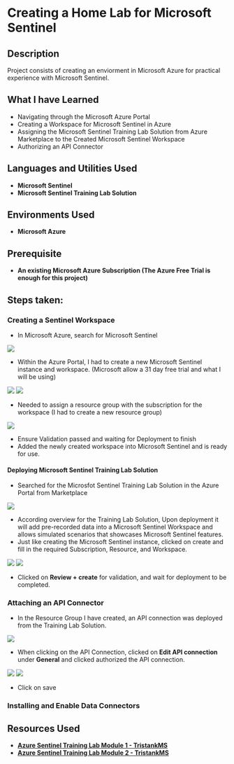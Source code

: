 <h1>Creating a Home Lab for Microsoft Sentinel</h1>


<h2>Description</h2>
Project consists of creating an enviorment in Microsoft Azure for practical experience with Microsoft Sentinel.
<br />

<h2>What I have Learned</h2>

- Navigating through the Microsoft Azure Portal
- Creating a Workspace for Microsoft Sentinel in Azure
- Assigning the Microsoft Sentinel Training Lab Solution from Azure Marketplace to the Created Microsoft Sentinel Workspace
- Authorizing an API Connector 

<h2>Languages and Utilities Used</h2>

- <b>Microsoft Sentinel</b>
- <b>Microsoft Sentinel Training Lab Solution </b>

<h2>Environments Used </h2>

- <b>Microsoft Azure</b>

<h2>Prerequisite</h2>

- <b>An existing Microsoft Azure Subscription (The Azure Free Trial is enough for this project)</b>

<h2>Steps taken:</h2>

<h3>Creating a Sentinel Workspace</h3>

- In Microsoft Azure, search for Microsoft Sentinel
<img src='https://i.imgur.com/UPuQDKV.png'>
  
- Within the Azure Portal, I had to create a new Microsoft Sentinel instance and workspace. (Microsoft allow a 31 day free trial and what I will be using)
<img src='https://i.imgur.com/nQcouxw.png'>
<img src='https://i.imgur.com/z0r9pTT.png'>

- Needed to assign a resource group with the subscription for the workspace (I had to create a new resource group)
<img src='https://i.imgur.com/3SomKpt.png'>
  
- Ensure Validation passed and waiting for Deployment to finish
- Added the newly created workspace into Microsoft Sentinel and is ready for use.

<h4>Deploying Microsoft Sentinel Training Lab Solution</h4>

- Searched for the Microsfot Sentinel Training Lab Solution in the Azure Portal from Marketplace
<img src='https://i.imgur.com/ggnfwBV.png'>

- According overview for the Training Lab Solution, Upon deployment it will add pre-recorded data into a Microsoft Sentinel Workspace and allows simulated scenarios that showcases Microsoft Sentinel features.
- Just like creating the Microsoft Sentinel instance, clicked on create and fill in the required Subscription, Resource, and Workspace.
<img src='https://i.imgur.com/PNOBX3p.png'>
<img src='https://i.imgur.com/kN2CA06.png'>

- Clicked on <b>Review + create</b> for validation, and wait for deployment to be completed.

<h3>Attaching an API Connector</h3>

- In the Resource Group I have created, an API connection was deployed from the Training Lab Solution.
<img src='https://i.imgur.com/V7BGzxh.png'>

- When clicking on the API Connection, clicked on <b>Edit API connection</b> under <b>General</b> and clicked authorized the API connection.
<img src='https://i.imgur.com/R5xDwny.png'>
<img src='https://i.imgur.com/wZUwSAI.png'>

- Click on save 

<h3>Installing and Enable Data Connectors</h3>

<h2>Resources Used</h2>

- <b><a href='https://github.com/Azure/Azure-Sentinel/blob/master/Solutions/Training/Azure-Sentinel-Training-Lab/Modules/Module-1-Setting-up-the-environment.md'>Azure Sentinel Training Lab Module 1 - TristankMS</a></b>
- <b><a href='https://github.com/Azure/Azure-Sentinel/blob/master/Solutions/Training/Azure-Sentinel-Training-Lab/Modules/Module-2-Data-Connectors.md'>Azure Sentinel Training Lab Module 2 - TristankMS</a></b>

<!--
 ```diff
- text in red
+ text in green
! text in orange
# text in gray
@@ text in purple (and bold)@@
```
